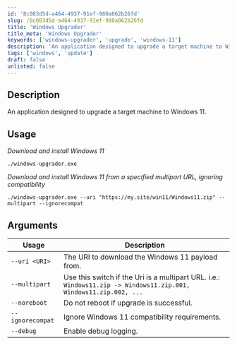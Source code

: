```yaml
---
id: '8c083d5d-a464-4937-91ef-980a062b26fd'
slug: /8c083d5d-a464-4937-91ef-980a062b26fd
title: 'Windows Upgrader'
title_meta: 'Windows Upgrader'
keywords: ['windows-upgrader', 'upgrade', 'windows-11']
description: 'An application designed to upgrade a target machine to Windows 11.'
tags: ['windows', 'update']
draft: false
unlisted: false
---
```


## Description

An application designed to upgrade a target machine to Windows 11.

## Usage

*Download and install Windows 11*

```shell
./windows-upgrader.exe
```

*Download and install Windows 11 from a specified multipart URL, ignoring compatibility*

```shell
./windows-upgrader.exe --uri "https://my.site/win11/Windows11.zip" --multipart --ignorecompat
```

## Arguments

| Usage            | Description                                                                                                       |
| ---------------- | ----------------------------------------------------------------------------------------------------------------- |
| `--uri <URI>`    | The URI to download the Windows 11 payload from.                                                                  |
| `--multipart`    | Use this switch if the Uri is a multipart URL. i.e.: `Windows11.zip -> Windows11.zip.001, Windows11.zip.002, ...` |
| `--noreboot`     | Do not reboot if upgrade is successful.                                                                           |
| `--ignorecompat` | Ignore Windows 11 compatibility requirements.                                                                     |
| `--debug`        | Enable debug logging.                                                                                             |